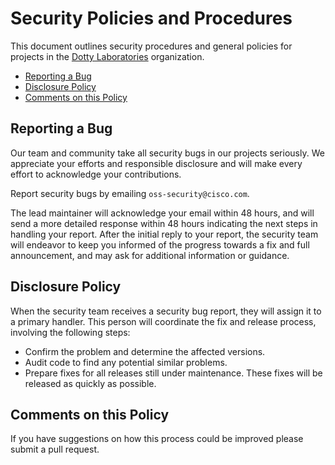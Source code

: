 # Security Policies and Procedures

This document outlines security procedures and general policies for projects
in the [Dotty Laboratories](https://github.com/dotty-labs) organization.

- [Reporting a Bug](#reporting-a-bug)
- [Disclosure Policy](#disclosure-policy)
- [Comments on this Policy](#comments-on-this-policy)

## Reporting a Bug

Our team and community take all security bugs in our projects seriously.
We appreciate your efforts and responsible disclosure and
will make every effort to acknowledge your contributions.

Report security bugs by emailing `oss-security@cisco.com`.

The lead maintainer will acknowledge your email within 48 hours, and will send a
more detailed response within 48 hours indicating the next steps in handling
your report. After the initial reply to your report, the security team will
endeavor to keep you informed of the progress towards a fix and full
announcement, and may ask for additional information or guidance.

## Disclosure Policy

When the security team receives a security bug report, they will assign it to a
primary handler. This person will coordinate the fix and release process,
involving the following steps:

- Confirm the problem and determine the affected versions.
- Audit code to find any potential similar problems.
- Prepare fixes for all releases still under maintenance. These fixes will be
  released as quickly as possible.

## Comments on this Policy

If you have suggestions on how this process could be improved please submit a
pull request.
